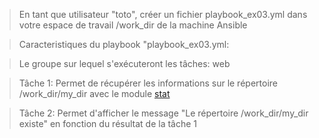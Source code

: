 
> En tant que utilisateur "toto", créer un fichier playbook_ex03.yml dans votre espace de travail /work_dir de la machine Ansible

> Caracteristiques du playbook "playbook_ex03.yml:

> Le groupe sur lequel s'exécuteront les tâches: web

> Tâche 1: Permet de récupérer les informations sur le répertoire /work_dir/my_dir avec le module [stat](https://docs.ansible.com/ansible/latest/modules/stat_module.html?highlight=stat%20module) 

> Tâche 2: Permet d'afficher le message "Le répertoire /work_dir/my_dir existe" en fonction du résultat de la tâche 1

